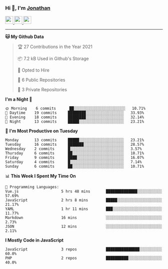 ### Hi 👋, I'm [Jonathan](https://jonathan-d.ch) 


<p>
  <a href="https://www.twitter.com/redkill2108">
    <img src="https://img.shields.io/badge/twitter-%231DA1F2.svg?&style=for-the-badge&logo=twitter&logoColor=white" height=25>
  </a>
  <a href="https://www.linkedin.com/in/jdebetaz">
    <img src="https://img.shields.io/badge/linkedin-%230077B5.svg?&style=for-the-badge&logo=linkedin&logoColor=white" height=25>
  </a>
  <a href="https://www.instagram.com/jdebetaz/">
    <img src="https://img.shields.io/badge/instagram-%23E4405F.svg?&style=for-the-badge&logo=instagram&logoColor=white" height=25>
  </a>
</p>

-------

<!--START_SECTION:waka-->
**🐱 My Github Data** 

> 🏆 27 Contributions in the Year 2021
 > 
> 📦 7.2 kB Used in Github's Storage 
 > 
> 💼 Opted to Hire
 > 
> 📜 6 Public Repositories 
 > 
> 🔑 3 Private Repositories  
 > 
**I'm a Night 🦉** 

```text
🌞 Morning    6 commits      ██░░░░░░░░░░░░░░░░░░░░░░░   10.71% 
🌆 Daytime    19 commits     ████████░░░░░░░░░░░░░░░░░   33.93% 
🌃 Evening    18 commits     ████████░░░░░░░░░░░░░░░░░   32.14% 
🌙 Night      13 commits     █████░░░░░░░░░░░░░░░░░░░░   23.21%

```
📅 **I'm Most Productive on Tuesday** 

```text
Monday       13 commits     █████░░░░░░░░░░░░░░░░░░░░   23.21% 
Tuesday      16 commits     ███████░░░░░░░░░░░░░░░░░░   28.57% 
Wednesday    2 commits      █░░░░░░░░░░░░░░░░░░░░░░░░   3.57% 
Thursday     6 commits      ██░░░░░░░░░░░░░░░░░░░░░░░   10.71% 
Friday       9 commits      ████░░░░░░░░░░░░░░░░░░░░░   16.07% 
Saturday     4 commits      █░░░░░░░░░░░░░░░░░░░░░░░░   7.14% 
Sunday       6 commits      ██░░░░░░░░░░░░░░░░░░░░░░░   10.71%

```


📊 **This Week I Spent My Time On** 

```text
💬 Programming Languages: 
Vue.js                   5 hrs 48 mins       ██████████████░░░░░░░░░░░   57.69% 
JavaScript               2 hrs 8 mins        █████░░░░░░░░░░░░░░░░░░░░   21.17% 
YAML                     1 hr 11 mins        ███░░░░░░░░░░░░░░░░░░░░░░   11.77% 
Markdown                 16 mins             ░░░░░░░░░░░░░░░░░░░░░░░░░   2.73% 
JSON                     12 mins             ░░░░░░░░░░░░░░░░░░░░░░░░░   2.11%

```

**I Mostly Code in JavaScript** 

```text
JavaScript               3 repos             ███████████████░░░░░░░░░░   60.0% 
PHP                      2 repos             ██████████░░░░░░░░░░░░░░░   40.0%

```



<!--END_SECTION:waka-->
